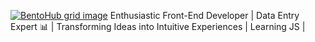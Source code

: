 [![BentoHub grid image](https://cloud.appwrite.io/v1/storage/buckets/667d390e003b1971a8be/files/66a62b93003526183e3c/preview?project=667d35ca0017fb21fc6c)](https://bentohub.netlify.app/)
Enthusiastic Front-End Developer | Data Entry Expert 📊 | Transforming Ideas into Intuitive Experiences | Learning JS | 
